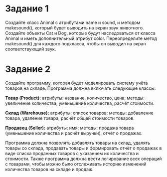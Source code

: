 # Задание 1

Создайте класс Animal с атрибутами name и sound, и методом makesound(), который будет выводить на экран звук животного. Создайте объекты Cat и Dog, которые будут наследоваться от класса Animal и иметь дополнительный атрибут color. Переопределите метод makesound() для каждого подкласса, чтобы он выводил на экран соответствующий звук.

# Задание 2

Создайте программу, которая будет моделировать систему учёта товаров на складе. Программа должна включать следующие классы:

**Товар (Product):**
атрибуты: название, количество, цена;
методы: увеличение количества, уменьшение количества, расчёт стоимости.

**Склад (Warehouse):**
атрибуты: список товаров;
методы: добавление товара, удаление товара, расчёт общей стоимости товаров.

**Продавец (Seller):**
атрибуты: имя;
методы: продажа товара (уменьшение количества и расчёт выручки), отчёт о продажах.

Программа должна позволять добавлять товары на склад, удалять товары со склада, продавать товары и формировать отчёт о продажах в виде списка проданных товаров с указанием их количества и стоимости. Также программа должна вести логирование всех операций с товарами, чтобы можно было отслеживать историю изменений количества товаров на складе и продаж.

